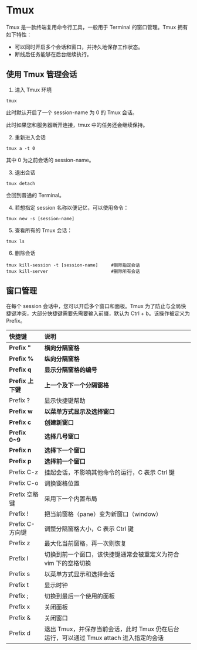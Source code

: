 # Tmux

Tmux 是一款终端复用命令行工具，一般用于 Terminal 的窗口管理。Tmux 拥有如下特性：

- 可以同时开启多个会话和窗口，并持久地保存工作状态。
- 断线后任务能够在后台继续执行。

## 使用 Tmux 管理会话

1. 进入 Tmux 环境

```shell
tmux
```

此时默认开启了一个 session-name 为 0 的 Tmux 会话。

此时如果您和服务器断开连接，tmux 中的任务还会继续保持。

2. 重新进入会话

```shell
tmux a -t 0 
```

其中 0 为之前会话的 session-name。

3. 退出会话

```shell
tmux detach
```

会回到普通的 Terminal。

4. 若想指定 session 名称以便记忆，可以使用命令：

```shell
tmux new -s [session-name]
```

5. 查看所有的 Tmux 会话：

```shell
tmux ls
```

6. 删除会话

```shell
tmux kill-session -t [session-name]		#删除指定会话
tmux kill-server						#删除所有会话
```

## **窗口管理**

在每个 session 会话中，您可以开启多个窗口和面板。Tmux 为了防止与全局快捷键冲突，大部分快捷键需要先需要输入前缀，默认为 Ctrl + b。该操作被定义为 Prefix。

| 快捷键            | 说明                                                         |      |
| :---------------- | :----------------------------------------------------------- | :--- |
| **Prefix "**      | **横向分隔窗格**                                             |      |
| **Prefix %**      | **纵向分隔窗格**                                             |      |
| **Prefix q**      | **显示分隔窗格的编号**                                       |      |
| **Prefix 上下键** | **上一个及下一个分隔窗格**                                   |      |
| Prefix ?          | 显示快捷键帮助                                               |      |
| **Prefix w**      | **以菜单方式显示及选择窗口**                                 |      |
| **Prefix c**      | **创建新窗口**                                               |      |
| **Prefix 0~9**    | **选择几号窗口**                                             |      |
| **Prefix n**      | **选择下一个窗口**                                           |      |
| **Prefix p**      | **选择前一个窗口**                                           |      |
| Prefix C-z        | 挂起会话，不影响其他命令的运行，C 表示 Ctrl 键               |      |
| Prefix C-o        | 调换窗格位置                                                 |      |
| Prefix 空格键     | 采用下一个内置布局                                           |      |
| Prefix !          | 把当前窗格（pane）变为新窗口（window）                       |      |
| Prefix C-方向键   | 调整分隔窗格大小，C 表示 Ctrl 键                             |      |
| Prefix z          | 最大化当前窗格，再一次则恢复                                 |      |
| Prefix l          | 切换到前一个窗口，该快捷键通常会被重定义为符合 vim 下的空格切换 |      |
| Prefix s          | 以菜单方式显示和选择会话                                     |      |
| Prefix t          | 显示时钟                                                     |      |
| Prefix ;          | 切换到最后一个使用的面板                                     |      |
| Prefix x          | 关闭面板                                                     |      |
| Prefix &          | 关闭窗口                                                     |      |
| Prefix d          | 退出 Tmux，并保存当前会话，此时 Tmux 仍在后台运行，可以通过 Tmux attach 进入指定的会话 |      |